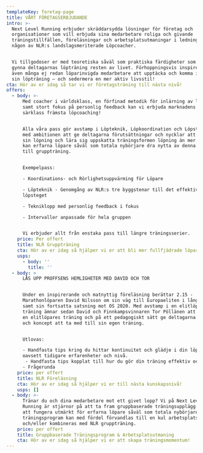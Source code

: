 ```yaml
---
templateKey: foretag-page
title: VÅRT FÖRETAGSERBJUDANDE
intro: >-
  Next Level Running erbjuder skräddarsydda lösningar för företag och
  organisationer som vill erbjuda sina medarbetare roliga och givande
  träningstillfällen, föreläsningar och arbetsplatsutmaningar i ledning av
  någon av NLR:s landslagsmeriterade Löpcoacher. 


  Vi tillgodoser er med teoretiska såväl som praktiska färdigheter som kommer
  gynna deltagarnas löpträning resten av livet. Förhoppningsvis inspirerar vi
  även många ej redan löparinvigda medarbetare att upptäcka och komma igång med
  sin löpträning – och sedermera en mer aktiv livsstil!
cta: Hör av er idag så tar vi er företagsträning till nästa nivå!
offers:
  - body: >-
      Med coacher i världsklass, en förfinad metodik för inlärning av löpteknik
      samt stort fokus på personlig feedback kan vi erbjuda marknadens i
      särklass främsta löpcoaching!


      Alla våra pass gör avstamp i Löpteknik, Löpkoordination och Löpstyrka –
      med ambitionen att ge deltagarna förutsättningar och nycklar att utveckla
      sin löpning och lära sig uppskatta träningsformen löpning än mer! Dessutom
      kan erfarna löpare såväl som totala nybörjare dra nytta av denna approach
      till gruppträning.


      Exempelpass:

      - Koordinations- och Rörlighetsuppvärming för Löpare

      - Löpteknik - Genomgång av NLR:s tre byggstenar till det effektiva
      löpsteget

      - Tekniklopp med personlig feedback i fokus

      - Intervaller anpassade för hela gruppen


      Vi erbjuder allt från enstaka pass till längre träningsserier.
    price: Per offert
    title: NLR Gruppträning
    cta: Hör av er idag så hjälper vi er att bli mer fullfjädrade löpare!
    usps:
      - body: ''
        title: ''
  - body: >
      LÅS UPP PROFFSENS HEMLIGHETER MED DAVID OCH TOR


      Under en inspirerande och matnyttig föreläsning berättar 2.15 -
      Marathonlöparen David Nilsson om sin väg till Europaeliten i långlöpning
      samt sin fortsatta satsning mot OS 2020. Med avstamp i en elitlöpares
      träning ämnar sedan David och Finnkampsvinnaren Tor Pöllänen att bryta ner
      en elitlöpares träning och på ett pedagogiskt sätt ge deltagarna nycklar
      och koncept att ta med till sin egen träning.


      Utlovas:

      - Handfasta tips kring du hittar kontinuitet och glädje i din löpträning –
      oavsett tidigare erfarenheter och nivå. 
       - Handfasta tips kopplat till hur du gör din träning effektiv och målorienterad – träningsupplägg, tävlingsupplägg och tävlingsförberedelser.
      - Frågerunda
    price: per offert
    title: NLR Föreläsning
    cta: Hör av er idag så hjälper vi er till nästa kunskapsnivå!
    usps: []
  - body: >-
      Tränar du och dina medarbetare mot ett givet lopp? Vi på Next Level
      Running är stjärnor på att ta fram gruppbaserade träningsupplägg utformade
      att fungera utmärkt för erfarna löpare såväl som totala nybörjare. Sådant
      träningsprogram kan med fördel förvandlas till en kul arbetsplatsutmaning
      och/eller kombineras med NLR gruppträning.
    price: per offert
    title: Gruppbaserade Träningsprogram & Arbetsplatsutmaning
    cta: Hör av er idag så hjälper vi er att skapa träningsmomentum!
---
```


